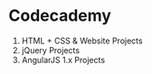 # Codecademy
1. HTML + CSS & Website Projects      
2. jQuery Projects      
3. AngularJS 1.x Projects
